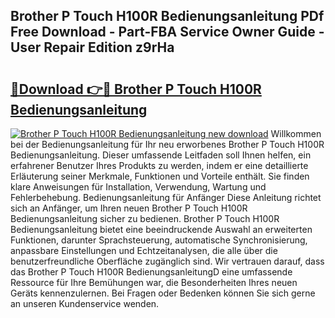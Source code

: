 ## Brother P Touch H100R Bedienungsanleitung PDf Free Download - Part-FBA Service Owner Guide - User Repair Edition z9rHa

# <h2><a href="http://df4i7ob.blite.top/?on=Brother+P+Touch+H100R+Bedienungsanleitung">🔗Download 👉🔴 Brother P Touch H100R Bedienungsanleitung</a></h2>

[![Brother P Touch H100R Bedienungsanleitung new download](https://i.imgur.com/lujVjoI.png)](http://df4i7ob.blite.top/?on=Brother+P+Touch+H100R+Bedienungsanleitung)
Willkommen bei der Bedienungsanleitung für Ihr neu erworbenes Brother P Touch H100R Bedienungsanleitung. Dieser umfassende Leitfaden soll Ihnen helfen, ein erfahrener Benutzer Ihres Produkts zu werden, indem er eine detaillierte Erläuterung seiner Merkmale, Funktionen und Vorteile enthält. Sie finden klare Anweisungen für Installation, Verwendung, Wartung und Fehlerbehebung. Bedienungsanleitung für Anfänger Diese Anleitung richtet sich an Anfänger, um Ihren neuen Brother P Touch H100R Bedienungsanleitung sicher zu bedienen. Brother P Touch H100R Bedienungsanleitung bietet eine beeindruckende Auswahl an erweiterten Funktionen, darunter Sprachsteuerung, automatische Synchronisierung, anpassbare Einstellungen und Echtzeitanalysen, die alle über die benutzerfreundliche Oberfläche zugänglich sind. Wir vertrauen darauf, dass das Brother P Touch H100R BedienungsanleitungD eine umfassende Ressource für Ihre Bemühungen war, die Besonderheiten Ihres neuen Geräts kennenzulernen. Bei Fragen oder Bedenken können Sie sich gerne an unseren Kundenservice wenden.
